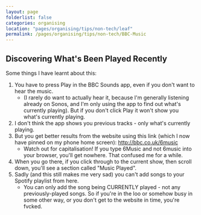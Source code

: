 ```yaml
---
layout: page
folderlist: false
categories: organising 
location: "pages/organising/tips/non-tech/leaf"
permalink: /pages/organising/tips/non-tech/BBC-Music
---
```


## Discovering What's Been Played Recently

Some things I have learnt about this:

1. You have to press Play in the BBC Sounds app, even if you don't want to hear the music.
    - (I rarely do want to actually hear it, because I'm generally listening already on Sonos, and I'm only using the app to find out what's currently playing). But if you don't click Play it won't show you what's currently playing.
2. I don't think the app shows you previous tracks - only what's currently playing.
3. But you get better results from the website using this link (which I now have pinned on my phone home screen): http://bbc.co.uk/6music
    - Watch out for capitalisation! If you type 6Music and not 6music into your browser, you'll get nowhere. That confused me for a while.
4. When you go there, if you click through to the current show, then scroll down, you'll see a section called "Music Played".
5. Sadly (and this still makes me very sad) you can't add songs to your Spotify playlist from here.
    - You can only add the song being CURRENTLY played - not any previously-played songs. So if you're in the loo or somehow busy in some other way, or you don't get to the website in time, you're fvcked.